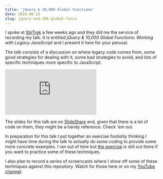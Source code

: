 ```yaml
---
title: 'jQuery & 10,000 Global Functions'
date: 2016-06-23
slug: jquery-and-10k-global-funcs
---
```


I spoke at [StirTrek](http://stirtrek.com/) a few weeks ago and they did me the service of recording my talk. It is
entitled _jQuery & 10,000 Global Functions: Working with Legacy JavaScript_ and I present it here for your perusal.

The talk consists of a discussion on where legacy code comes from, some good strategies for dealing with it, some bad
strategies to avoid, and lots of specific techniques more specific to JavaScript.

<iframe class="youtube" src="https://www.youtube.com/embed/c7wolG3rAKU?si=zf3a3mnOyD3_jj3q" title="YouTube video player" frameborder="0" allow="accelerometer; autoplay; clipboard-write; encrypted-media; gyroscope; picture-in-picture; web-share" referrerpolicy="strict-origin-when-cross-origin" allowfullscreen></iframe>

The slides for this talk are on
[SlideShare](http://www.slideshare.net/GuyRoyse/jquery-10000-global-functions-working-with-legacy-javascript)
and, given that there is a lot of code on them, they might be a handy reference. Check 'em out.

In preparation for this talk I put together an exercise foolishly thinking I might have time during the talk to
actually do some coding to provide some more concrete examples. I ran out of time but
[the exercise](https://github.com/guyroyse/10000-global-funcs) is still out there if you want to practice some of
these techniques.

I also plan to record a series of screencasts where I show off some of these techniques against this repository. Watch
for those here or on my [YouTube channel](https://www.youtube.com/channel/UCNt5SDc6LosO41E77jr59cQ).
